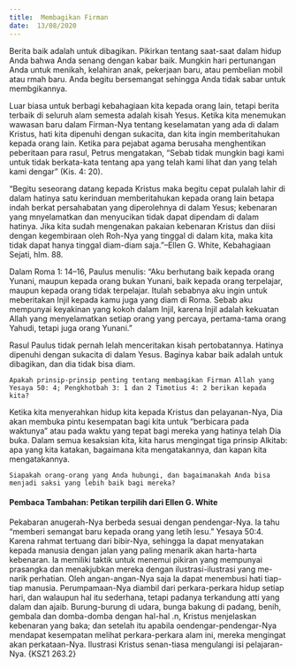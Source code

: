 ```yaml
---
title:  Membagikan Firman
date:  13/08/2020
---
```


Berita baik adalah untuk dibagikan. Pikirkan tentang saat-saat dalam hidup Anda bahwa Anda senang dengan kabar baik. Mungkin hari pertunangan Anda untuk menikah, kelahiran anak, pekerjaan baru, atau pembelian mobil atau rmah baru. Anda begitu bersemangat sehingga Anda tidak sabar untuk membgikannya.

Luar biasa untuk berbagi kebahagiaan kita kepada orang lain, tetapi berita terbaik di seluruh alam semesta adalah kisah Yesus. Ketika kita menemukan wawasan baru dalam Firman-Nya tentang keselamatan yang ada di dalam Kristus, hati kita dipenuhi dengan sukacita, dan kita ingin memberitahukan kepada orang lain. Ketika para pejabat agama berusaha menghentikan peberitaan para rasul, Petrus mengatakan, “Sebab tidak mungkin bagi kami untuk tidak berkata-kata tentang apa yang telah kami lihat dan yang telah kami dengar” (Kis. 4: 20).

“Begitu seseorang datang kepada Kristus maka begitu cepat pulalah lahir di dalam hatinya satu kerinduan memberitahukan kepada orang lain betapa indah berkat persahabatan yang diperolehnya di dalam Yesus; kebenaran yang mnyelamatkan dan menyucikan tidak dapat dipendam di dalam hatinya. Jika kita sudah mengenakan pakaian kebenaran Kristus dan diisi dengan kegembiraan oleh Roh-Nya yang tinggal di dalam kita, maka kita tidak dapat hanya tinggal diam-diam saja.”–Ellen G. White, Kebahagiaan Sejati, hlm. 88.

Dalam Roma 1: 14–16, Paulus menulis: “Aku berhutang baik kepada orang Yunani, maupun kepada orang bukan Yunani, baik kepada orang terpelajar, maupun kepada orang tidak terpelajar. Itulah sebabnya aku ingin untuk meberitakan Injil kepada kamu juga yang diam di Roma. Sebab aku mempunyai keyakinan yang kokoh dalam Injil, karena Injil adalah kekuatan Allah yang menyelamatkan setiap orang yang percaya, pertama-tama orang Yahudi, tetapi juga orang Yunani.”

Rasul Paulus tidak pernah lelah menceritakan kisah pertobatannya. Hatinya dipenuhi dengan sukacita di dalam Yesus. Baginya kabar baik adalah untuk dibagikan, dan dia tidak bisa diam.

`Apakah prinsip-prinsip penting tentang membagikan Firman Allah yang Yesaya 50: 4; Pengkhotbah 3: 1 dan 2 Timotius 4: 2 berikan kepada kita?`

Ketika kita menyerahkan hidup kita kepada Kristus dan pelayanan-Nya, Dia akan membuka pintu kesempatan bagi kita untuk “berbicara pada waktunya” atau pada waktu yang tepat bagi mereka yang hatinya telah Dia buka. Dalam semua kesaksian kita, kita harus mengingat tiga prinsip Alkitab: apa yang kita katakan, bagaimana kita mengatakannya, dan kapan kita mengatakannya.

`Siapakah orang-orang yang Anda hubungi, dan bagaimanakah Anda bisa menjadi saksi yang lebih baik bagi mereka?`

#### Pembaca Tambahan: Petikan terpilih dari Ellen G. White

Pekabaran anugerah-Nya berbeda sesuai dengan pendengar-Nya. Ia tahu “memberi semangat baru kepada orang yang letih lesu.” Yesaya 50:4. Karena rahmat tertuang dari bibir-Nya, sehingga Ia dapat menyatakan kepada manusia dengan jalan yang paling menarik akan harta-harta kebenaran. Ia memiliki taktik untuk menemui pikiran yang mempunyai prasangka dan menakjubkan mereka dengan ilustrasi-ilustrasi yang me-narik perhatian. Oleh angan-angan-Nya saja Ia dapat menembusi hati tiap-tiap manusia. Perumpamaan-Nya diambil dari perkara-perkara hidup setiap hari, dan walaupun hal itu sederhana, tetapi padanya terkandung atti yang dalam dan ajaib. Burung-burung di udara, bunga bakung di padang, benih, gembala dan domba-domba dengan hal-hal .n, Kristus menjelaskan kebenaran yang baka; dan setelah itu apabila oendengar-pendengar-Nya mendapat kesempatan melihat perkara-perkara alam ini, mereka mengingat akan perkataan-Nya. Ilustrasi Kristus senan-tiasa mengulangi isi pelajaran-Nya. {KSZ1 263.2}